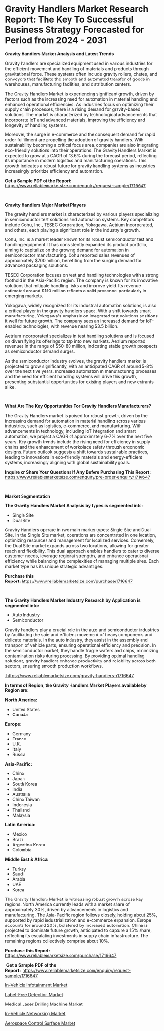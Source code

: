 <p><h1>Gravity Handlers Market Research Report: The Key To Successful Business Strategy Forecasted for Period from 2024 - 2031</h1></p><p><strong>Gravity Handlers Market Analysis and Latest Trends</strong></p>
<p><p>Gravity handlers are specialized equipment used in various industries for the efficient movement and handling of materials and products through gravitational force. These systems often include gravity rollers, chutes, and conveyors that facilitate the smooth and automated transfer of goods in warehouses, manufacturing facilities, and distribution centers.</p><p>The Gravity Handlers Market is experiencing significant growth, driven by factors such as the increasing need for automation in material handling and enhanced operational efficiencies. As industries focus on optimizing their supply chain processes, there is a rising demand for gravity-based solutions. The market is characterized by technological advancements that incorporate IoT and advanced materials, improving the efficiency and longevity of handling systems.</p><p>Moreover, the surge in e-commerce and the consequent demand for rapid order fulfillment are propelling the adoption of gravity handlers. With sustainability becoming a critical focus area, companies are also integrating eco-friendly solutions into their operations. The Gravity Handlers Market is expected to grow at a CAGR of 13.6% during the forecast period, reflecting its importance in modern logistics and manufacturing operations. This growth indicates a robust future for gravity handling systems as industries increasingly prioritize efficiency and automation.</p></p>
<p><strong>Get a Sample PDF of the Report:&nbsp;</strong> <a href="https://www.reliablemarketsize.com/enquiry/request-sample/1716647?utm_campaign=1261&utm_medium=2&utm_source=Github&utm_content=ia&utm_term=13102024&utm_id=gravity-handlers">https://www.reliablemarketsize.com/enquiry/request-sample/1716647</a></p>
<p>&nbsp;</p>
<p><strong>Gravity Handlers Major Market Players</strong></p>
<p><p>The gravity handlers market is characterized by various players specializing in semiconductor test solutions and automation systems. Key competitors include Cohu, Inc., TESEC Corporation, Yokogawa, Aetrium Incorporated, and others, each playing a significant role in the industry's growth.</p><p>Cohu, Inc. is a market leader known for its robust semiconductor test and handling equipment. It has consistently expanded its product portfolio, aiming to capitalize on the growing demand for automation in semiconductor manufacturing. Cohu reported sales revenues of approximately $700 million, benefiting from the surging demand for advanced packaging solutions.</p><p>TESEC Corporation focuses on test and handling technologies with a strong foothold in the Asia-Pacific region. The company is known for its innovative solutions that mitigate handling risks and improve yield. Its revenue estimated around $150 million reflects a solid presence, particularly in emerging markets.</p><p>Yokogawa, widely recognized for its industrial automation solutions, is also a critical player in the gravity handlers space. With a shift towards smart manufacturing, Yokogawa's emphasis on integrated test solutions positions it well for future growth. The company sees an increased demand for IoT-enabled technologies, with revenue nearing $3.5 billion.</p><p>Aetrium Incorporated specializes in test handling solutions and is focused on diversifying its offerings to tap into new markets. Aetrium reported revenues in the range of $50-80 million, indicating stable growth prospects as semiconductor demand surges.</p><p>As the semiconductor industry evolves, the gravity handlers market is projected to grow significantly, with an anticipated CAGR of around 5-8% over the next five years. Increased automation in manufacturing processes and the need for efficient handling systems will drive this growth, presenting substantial opportunities for existing players and new entrants alike.</p></p>
<p>&nbsp;</p>
<p><strong>What Are The Key Opportunities For Gravity Handlers Manufacturers?</strong></p>
<p><p>The Gravity Handlers market is poised for robust growth, driven by the increasing demand for automation in material handling across various industries, such as logistics, e-commerce, and manufacturing. With advancements in technology, including IoT integration and smart automation, we project a CAGR of approximately 6-7% over the next five years. Key growth trends include the rising need for efficiency in supply chains and the enhancement of workplace safety through ergonomic designs. Future outlook suggests a shift towards sustainable practices, leading to innovations in eco-friendly materials and energy-efficient systems, increasingly aligning with global sustainability goals.</p></p>
<p><strong>Inquire or Share Your Questions If Any Before Purchasing This Report:</strong> <a href="https://www.reliablemarketsize.com/enquiry/pre-order-enquiry/1716647?utm_campaign=1261&utm_medium=2&utm_source=Github&utm_content=ia&utm_term=13102024&utm_id=gravity-handlers">https://www.reliablemarketsize.com/enquiry/pre-order-enquiry/1716647</a></p>
<p>&nbsp;</p>
<p><strong>Market Segmentation</strong></p>
<p><strong>The Gravity Handlers Market Analysis by types is segmented into:</strong></p>
<p><ul><li>Single Site</li><li>Dual Site</li></ul></p>
<p><p>Gravity Handlers operate in two main market types: Single Site and Dual Site. In the Single Site market, operations are concentrated in one location, optimizing resources and management for localized services. Conversely, the Dual Site market expands across two locations, allowing for greater reach and flexibility. This dual approach enables handlers to cater to diverse customer needs, leverage regional strengths, and enhance operational efficiency while balancing the complexities of managing multiple sites. Each market type has its unique strategic advantages.</p></p>
<p><strong>Purchase this Report:&nbsp;</strong><a href="https://www.reliablemarketsize.com/purchase/1716647?utm_campaign=1261&utm_medium=2&utm_source=Github&utm_content=ia&utm_term=13102024&utm_id=gravity-handlers">https://www.reliablemarketsize.com/purchase/1716647</a></p>
<p>&nbsp;</p>
<p><strong>The Gravity Handlers Market Industry Research by Application is segmented into:</strong></p>
<p><ul><li>Auto Industry</li><li>Semiconductor</li></ul></p>
<p><p>Gravity handlers play a crucial role in the auto and semiconductor industries by facilitating the safe and efficient movement of heavy components and delicate materials. In the auto industry, they assist in the assembly and transport of vehicle parts, ensuring operational efficiency and precision. In the semiconductor market, they handle fragile wafers and chips, minimizing contamination risks during processing. By providing optimal handling solutions, gravity handlers enhance productivity and reliability across both sectors, ensuring smooth production workflows.</p></p>
<p><a href="https://www.reliablemarketsize.com/gravity-handlers-r1716647?utm_campaign=1261&utm_medium=2&utm_source=Github&utm_content=ia&utm_term=13102024&utm_id=gravity-handlers">&nbsp;https://www.reliablemarketsize.com/gravity-handlers-r1716647</a></p>
<p><strong>In terms of Region, the Gravity Handlers Market Players available by Region are:</strong></p>
<p>
    <p> <strong> North America: </strong>
        <ul>
            <li>United States</li>
            <li>Canada</li>
        </ul>
        </p> 
    <p> <strong> Europe: </strong>
        <ul>
            <li>Germany</li>
            <li>France</li>
            <li>U.K.</li>
            <li>Italy</li>
            <li>Russia</li>
        </ul>
        </p> 
    <p> <strong> Asia-Pacific: </strong>
        <ul>
            <li>China</li>
            <li>Japan</li>
            <li>South Korea</li>
            <li>India</li>
            <li>Australia</li>
            <li>China Taiwan</li>
            <li>Indonesia</li>
            <li>Thailand</li>
            <li>Malaysia</li>
        </ul>
        </p> 
    <p> <strong> Latin America: </strong>
        <ul>
            <li>Mexico</li>
            <li>Brazil</li>
            <li>Argentina Korea</li>
            <li>Colombia</li>
        </ul>
        </p> 
    <p> <strong> Middle East & Africa: </strong>
        <ul>
            <li>Turkey</li>
            <li>Saudi</li>
            <li>Arabia</li>
            <li>UAE</li>
            <li>Korea</li>
        </ul>
    </p>
    </p>
<p><p>The Gravity Handlers Market is witnessing robust growth across key regions. North America currently leads with a market share of approximately 30%, driven by advancements in logistics and manufacturing. The Asia-Pacific region follows closely, holding about 25%, supported by rapid industrialization and e-commerce expansion. Europe accounts for around 20%, bolstered by increased automation. China is projected to dominate future growth, anticipated to capture a 15% share, reflecting its escalating investments in supply chain infrastructure. The remaining regions collectively comprise about 10%.</p></p>
<p><strong>Purchase this Report: </strong><a href="https://www.reliablemarketsize.com/purchase/1716647?utm_campaign=1261&utm_medium=2&utm_source=Github&utm_content=ia&utm_term=13102024&utm_id=gravity-handlers">https://www.reliablemarketsize.com/purchase/1716647</a></p>
<p>&nbsp;<strong>Get a Sample PDF of the Report:&nbsp;&nbsp;</strong><a href="https://www.reliablemarketsize.com/enquiry/request-sample/1716647?utm_campaign=1261&utm_medium=2&utm_source=Github&utm_content=ia&utm_term=13102024&utm_id=gravity-handlers">https://www.reliablemarketsize.com/enquiry/request-sample/1716647</a></p>
<p><strong></strong></p>
<p><p><a href="https://www.linkedin.com/pulse/market-forecast-global-in-vehicle-infotainment-trends-impact-u9uqf?utm_campaign=1261&utm_medium=2&utm_source=Github&utm_content=ia&utm_term=13102024&utm_id=gravity-handlers">In-Vehicle Infotainment Market</a></p><p><a href="https://www.linkedin.com/pulse/emerging-trends-label-free-detection-market-global-outlook-iwyzf?utm_campaign=1261&utm_medium=2&utm_source=Github&utm_content=ia&utm_term=13102024&utm_id=gravity-handlers">Label-Free Detection Market</a></p><p><a href="https://github.com/pizolina/Market-Research-Report-List-6/blob/main/medical-laser-drilling-machine-market.md?utm_campaign=1261&utm_medium=2&utm_source=Github&utm_content=ia&utm_term=13102024&utm_id=gravity-handlers">Medical Laser Drilling Machine Market</a></p><p><a href="https://www.linkedin.com/pulse/evolution-in-vehicle-networking-market-key-shifts-from-2024-9dskf?utm_campaign=1261&utm_medium=2&utm_source=Github&utm_content=ia&utm_term=13102024&utm_id=gravity-handlers">In-Vehicle Networking Market</a></p><p><a href="https://www.linkedin.com/pulse/exploring-aerospace-control-surface-market-dynamics-revenue-edyxf?utm_campaign=1261&utm_medium=2&utm_source=Github&utm_content=ia&utm_term=13102024&utm_id=gravity-handlers">Aerospace Control Surface Market</a></p></p>